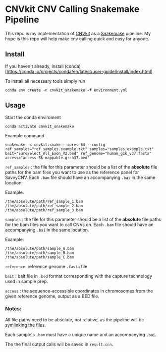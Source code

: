 # CNVkit CNV Calling Snakemake Pipeline

This repo is my implementation of [CNVkit](https://cnvkit.readthedocs.io/en/stable/) as a [Snakemake](https://snakemake.readthedocs.io/en/stable/) pipeline. My hope is this repo will help make cnv calling quick and easy for anyone.

## Install

If you haven't already, install (conda)[https://conda.io/projects/conda/en/latest/user-guide/install/index.html].

To install all necessary tools simply run

`conda env create -n cnvkit_snakemake -f environment.yml`

## Usage

Start the conda enviroment

`conda activate cnvkit_snakemake`

Example command

`snakemake -s cnvkit.snake --cores 64 --config ref_samples="ref_samples.example.txt" samples="samples.example.txt" bait="SureSelect_All_Exon_V2.bed" ref_genome="human_g1k_v37.fasta" access="access-5k-mappable.grch37.bed"`

`ref_samples` : the file for this parameter should be a list of the **absolute** file paths for the bam files you want to use as the reference panel for SavvyCNV. Each `.bam` file should have an accompanying `.bai` in the same location.

Example:

```
/the/absolute/path/ref_sample_1.bam
/the/absolute/path/ref_sample_2.bam
/the/absolute/path/ref_sample_3.bam
```

`samples` : the file for this parameter should be a list of the **absolute** file paths for the bam files you want to call CNVs on. Each `.bam` file should have an accompanying `.bai` in the same location.

Example:
```
/the/absolute/path/sample_A.bam
/the/absolute/path/sample_B.bam
/the/absolute/path/sample_C.bam
```

`reference`: reference genome `.fasta` file

`bait` : bait file in `.bed` format corresponding with the capture technology used in sample prep.

`access` : the sequence-accessible coordinates in chromosomes from the given reference genome, output as a BED file.

### Notes:

All file paths need to be absolute, not relative, as the pipeline will be symlinking the files.

Each sample's `.bam` must have a unique name and an accompanying `.bai`. 

The the final output calls will be saved in `result.cnn`.

